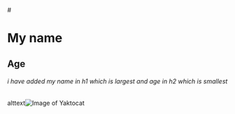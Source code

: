 #<h1> My name </h1>

## <h2> Age </h2>
###### i have added my name in h1 which is largest and age in h2 which is smallest
alttext![Image of Yaktocat](https://octodex.github.com/images/yaktocat.png)

